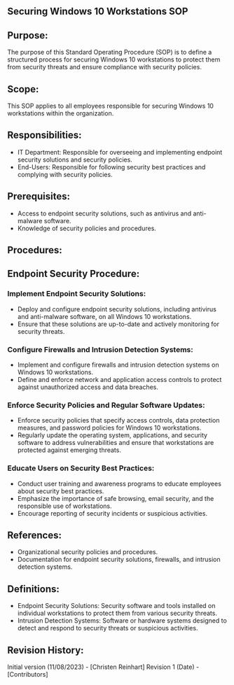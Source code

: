 ## Securing Windows 10 Workstations SOP
## Purpose:
The purpose of this Standard Operating Procedure (SOP) is to define a structured process for securing Windows 10 workstations to protect them from security threats and ensure compliance with security policies.
## Scope:
This SOP applies to all employees responsible for securing Windows 10 workstations within the organization.
## Responsibilities:
- IT Department: Responsible for overseeing and implementing endpoint security solutions and security policies.
- End-Users: Responsible for following security best practices and complying with security policies.
## Prerequisites:
- Access to endpoint security solutions, such as antivirus and anti-malware software.
- Knowledge of security policies and procedures.
## Procedures:
## Endpoint Security Procedure:
### Implement Endpoint Security Solutions:
- Deploy and configure endpoint security solutions, including antivirus and anti-malware software, on all Windows 10 workstations.
- Ensure that these solutions are up-to-date and actively monitoring for security threats.
### Configure Firewalls and Intrusion Detection Systems:
- Implement and configure firewalls and intrusion detection systems on Windows 10 workstations.
- Define and enforce network and application access controls to protect against unauthorized access and data breaches.
### Enforce Security Policies and Regular Software Updates:
- Enforce security policies that specify access controls, data protection measures, and password policies for Windows 10 workstations.
- Regularly update the operating system, applications, and security software to address vulnerabilities and ensure that workstations are protected against emerging threats.
### Educate Users on Security Best Practices:
- Conduct user training and awareness programs to educate employees about security best practices.
- Emphasize the importance of safe browsing, email security, and the responsible use of workstations.
- Encourage reporting of security incidents or suspicious activities.
## References:
- Organizational security policies and procedures.
- Documentation for endpoint security solutions, firewalls, and intrusion detection systems.
## Definitions:
- Endpoint Security Solutions: Security software and tools installed on individual workstations to protect them from various security threats.
- Intrusion Detection Systems: Software or hardware systems designed to detect and respond to security threats or suspicious activities.
## Revision History:
Initial version (11/08/2023) - [Christen Reinhart]
Revision 1 (Date) - [Contributors]
